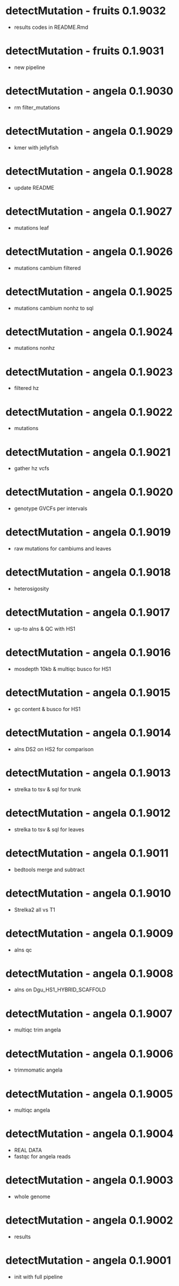 # detectMutation - fruits 0.1.9032
* results codes in README.Rmd

# detectMutation - fruits 0.1.9031
* new pipeline

# detectMutation - angela 0.1.9030
* rm filter_mutations

# detectMutation - angela 0.1.9029
* kmer with jellyfish

# detectMutation - angela 0.1.9028
* update README

# detectMutation - angela 0.1.9027
* mutations leaf

# detectMutation - angela 0.1.9026
* mutations cambium filtered

# detectMutation - angela 0.1.9025
* mutations cambium nonhz to sql

# detectMutation - angela 0.1.9024
* mutations nonhz

# detectMutation - angela 0.1.9023
* filtered hz

# detectMutation - angela 0.1.9022
* mutations

# detectMutation - angela 0.1.9021
* gather hz vcfs

# detectMutation - angela 0.1.9020
* genotype GVCFs per intervals

# detectMutation - angela 0.1.9019
* raw mutations for cambiums and leaves

# detectMutation - angela 0.1.9018
* heterosigosity

# detectMutation - angela 0.1.9017
* up-to alns & QC with HS1

# detectMutation - angela 0.1.9016
* mosdepth 10kb & multiqc busco for HS1

# detectMutation - angela 0.1.9015
* gc content & busco for HS1

# detectMutation - angela 0.1.9014
* alns DS2 on HS2 for comparison

# detectMutation - angela 0.1.9013
* strelka to tsv & sql for trunk

# detectMutation - angela 0.1.9012
* strelka to tsv & sql for leaves

# detectMutation - angela 0.1.9011
* bedtools merge and subtract

# detectMutation - angela 0.1.9010
* Strelka2 all vs T1

# detectMutation - angela 0.1.9009
* alns qc

# detectMutation - angela 0.1.9008
* alns on Dgu_HS1_HYBRID_SCAFFOLD

# detectMutation - angela 0.1.9007
* multiqc trim angela

# detectMutation - angela 0.1.9006
* trimmomatic angela

# detectMutation - angela 0.1.9005
* multiqc angela

# detectMutation - angela 0.1.9004
* REAL DATA
* fastqc for angela reads

# detectMutation - angela 0.1.9003
* whole genome

# detectMutation - angela 0.1.9002
* results

# detectMutation - angela 0.1.9001
* init with full pipeline
